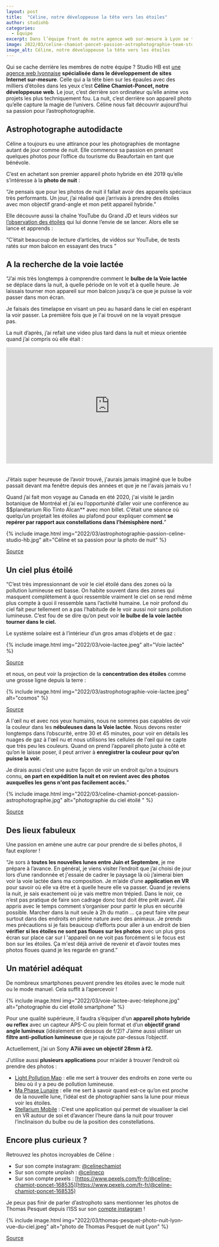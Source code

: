 ```yaml
---
layout: post
title:  "Céline, notre développeuse la tête vers les étoiles"
author: studiohb
categories:
  - Equipe
excerpt: Dans l’équipe front de notre agence web sur-mesure à Lyon se trouve Céline. Découvrez son discours passionnant sur l’astrophotographie.
image: 2022/03/celine-chamiot-poncet-passion-astrophotographie-team-studio-hb.jpg
image_alt: Céline, notre développeuse la tête vers les étoiles
---
```


Qui se cache derrière les membres de notre équipe ? Studio HB est [une agence web lyonnaise](https://www.studio-hb.com/) **spécialisée dans le développement de sites Internet sur-mesure**. Celle qui a la tête bien sur les épaules avec des milliers d’étoiles dans les yeux c’est **Céline Chamiot-Poncet, notre développeuse web**. Le jour, c’est derrière son ordinateur qu’elle anime vos projets les plus techniquement fou. La nuit, c’est derrière son appareil photo qu’elle capture la magie de l’univers. Céline nous fait découvrir aujourd’hui sa passion pour l’astrophotographie.

## Astrophotographe autodidacte

Céline a toujours eu une attirance pour les photographies de montagne autant de jour comme de nuit. Elle commence sa passion en prenant quelques photos pour l’office du tourisme du Beaufortain en tant que bénévole.

C’est en achetant son premier appareil photo hybride en été 2019 qu’elle s’intéresse à la **photo de nuit** :

“Je pensais que pour les photos de nuit il fallait avoir des appareils spéciaux très performants. Un jour, j’ai réalisé que j’arrivais à prendre des étoiles avec mon objectif grand-angle et mon petit appareil hybride.”

Elle découvre aussi la chaîne YouTube du Grand JD et leurs vidéos sur [l’observation des étoiles](https://www.youtube.com/watch?v=6UUQXH_5P60) qui lui donne l’envie de se lancer. Alors elle se lance et apprends :

“C’était beaucoup de lecture d’articles, de vidéos sur YouTube, de tests ratés sur mon balcon en essayant des trucs ”

## A la recherche de la voie lactée

“J’ai mis très longtemps à comprendre comment le **bulbe de la Voie lactée** se déplace dans la nuit, à quelle période on le voit et à quelle heure. Je laissais tourner mon appareil sur mon balcon jusqu'à ce que je puisse la voir passer dans mon écran.

Je faisais des timelapse en visant un peu au hasard dans le ciel en espérant la voir passer. La première fois que je l'ai trouvé on ne la voyait presque pas.

La nuit d’après, j’ai refait une video plus tard dans la nuit et mieux orientée quand j’ai compris où elle était :

<iframe style="display: block;margin: 0 auto;padding-bottom: 20px;" width="560" height="315" src="https://www.youtube.com/embed/Nha-Kfd6loo" title="YouTube video player" frameborder="0" allow="accelerometer; autoplay; clipboard-write; encrypted-media; gyroscope; picture-in-picture" allowfullscreen></iframe>

J’étais super heureuse de l’avoir trouvé, j'aurais jamais imaginé que le bulbe passait devant ma fenêtre depuis des années et que je ne l'avais jamais vu !

Quand j’ai fait mon voyage au Canada en été 2020, j'ai visité le jardin botanique de Montréal et j’ai eu l’opportunité d’aller voir une  conférence au $$planétarium Rio Tinto Alcan** avec mon billet. C’était une séance où quelqu’un projetait les étoiles au plafond pour expliquer comment **se repérer par rapport aux constellations dans l’hémisphère nord.**”

{% include image.html img="2022/03/astrophotographie-passion-celine-studio-hb.jpg" alt="Céline et sa passion pour la photo de nuit" %}

[Source](https://file1.science-et-vie.com/var/scienceetvie/storage/images/8/5/85060/voie-lactee-mais-combien-elle-bras.jpg?alias=original)

## Un ciel plus étoilé

“C’est très impressionnant de voir le ciel étoilé dans des zones où la pollution lumineuse est basse. On habite souvent dans des zones qui masquent complètement à quoi ressemble vraiment le ciel on se rend même plus compte à quoi il ressemble sans l’activité humaine. Le noir profond du ciel fait peur tellement on a pas l’habitude de le voir aussi noir sans pollution lumineuse. C’est fou de se dire qu’on peut voir **le bulbe de la voie lactée tourner dans le ciel.**

Le système solaire est à l’intérieur d’un gros amas d’objets et de gaz :

{% include image.html img="2022/03/voie-lactee.jpeg" alt="Voie lactée" %}

[Source](https://file1.science-et-vie.com/var/scienceetvie/storage/images/8/5/85060/voie-lactee-mais-combien-elle-bras.jpg?alias=original)

et nous, on peut voir la projection de la **concentration des étoiles** comme une grosse ligne depuis la terre :

{% include image.html img="2022/03/astrophotographie-voie-lactee.jpeg" alt="cosmos" %}

[Source](https://apod.nasa.gov/apod/ap110520.html)

A l'œil nu et avec nos yeux humains, nous ne sommes pas capables de voir la couleur dans les **nébuleuses dans la Voie lactée**. Nous devons rester longtemps dans l’obscurité, entre 30 et 45 minutes, pour voir en détails les nuages de gaz à l'œil nu et nous utilisons les cellules de l'œil qui ne capte que très peu les couleurs. Quand on prend l’appareil photo juste à côté et qu’on le laisse poser, il peut arriver à **enregistrer la couleur pour qu’on puisse la voir.**

Je dirais aussi c’est une autre façon de voir un endroit qu’on a toujours connu, **on part en expédition la nuit et on revient avec des photos auxquelles les gens n'ont pas facilement accès.**”

{% include image.html img="2022/03/celine-chamiot-poncet-passion-astrophotographie.jpg" alt="photographie du ciel étoilé " %}

[Source](https://www.instagram.com/p/CRuC5nEN2pH/)

## Des lieux fabuleux

Une passion en amène une autre car pour prendre de si belles photos, il faut explorer !

“Je sors à **toutes les nouvelles lunes entre Juin et Septembre**, je me prépare à l’avance.  En général, je viens visiter l’endroit que j’ai choisi de jour lors d’une randonnée et j'essaie de cadrer le paysage là où j’aimerai bien voir la voie lactée dans ma composition. Je m’aide d’une **application en VR** pour savoir où elle va être et à quelle heure elle va passer. Quand je reviens la nuit, je sais exactement où je vais mettre mon trépied. Dans le noir, ce n’est pas pratique de faire son cadrage donc tout doit être prêt avant. J’ai appris avec le temps comment s’organiser pour partir le plus en sécurité possible. Marcher dans la nuit seule à 2h du matin … ça peut faire vite peur surtout dans des endroits en pleine nature avec des animaux. Je prends mes précautions si je fais beaucoup d’efforts pour aller à un endroit de bien **vérifier si les étoiles ne sont pas floues sur les photos** avec un plus gros écran sur place car sur l 'appareil on ne voit pas forcément si le focus est bon sur les étoiles. Ça m'est déjà arrivé de revenir et d’avoir toutes mes photos floues quand je les regarde en grand.”

## Un matériel adéquat

De nombreux smartphones peuvent prendre les étoiles avec le mode nuit ou le mode manuel. Cela suffit à l’apercevoir !

{% include image.html img="2022/03/voie-lactee-avec-telephone.jpg" alt="photographie du ciel étoilé smartphone" %}

Pour une qualité supérieure, il faudra s’équiper d’un **appareil photo hybride ou reflex** avec un capteur APS-C ou plein format et d’un **objectif grand angle lumineux** (idéalement en dessous de f/2)? J’aime aussi utiliser un **filtre anti-pollution lumineuse** que je rajoute par-dessus l’objectif.

Actuellement, j’ai un Sony **A7iii avec un objectif 28mm à f2.**

J’utilise aussi **plusieurs applications** pour m’aider à trouver l’endroit où prendre des photos :

- [Light Pollution Map](https://play.google.com/store/apps/details?id=info.lightpollutionmap.mobile&hl=ln&gl=US) : elle me sert à trouver des endroits en zone verte ou bleu où il y a peu de pollution lumineuse.
- [Ma Phase Lunaire](https://play.google.com/store/apps/details?id=com.jrustonapps.mymoonphase&hl=ln&gl=US) : elle me sert à savoir quand est-ce qu’on est proche de la nouvelle lune, l’idéal est de photographier sans la lune pour mieux voir les étoiles.
- [Stellarium Mobile](https://play.google.com/store/apps/details?id=com.noctuasoftware.stellarium_free&hl=ln&gl=US) : C’est une application qui permet de visualiser la ciel en VR autour de soi et d’avancer l’heure dans la nuit pour trouver l’inclinaison du bulbe ou de la position des constellations.

## Encore plus curieux ?

Retrouvez les photos incroyables de Céline :

- Sur son compte instagram: [@celinechamiot](https://www.instagram.com/celinechamiot/)
- Sur son compte unplash : [@celinecp](https://unsplash.com/@celinecp)
- Sur son compte pexels : [https://www.pexels.com/fr-fr/@celine-chamiot-poncet-168535](https://www.pexels.com/fr-fr/@celine-chamiot-poncet-168535)

Je peux pas finir de parler d’astrophoto sans mentionner les photos de Thomas Pesquet depuis l’ISS sur son [compte instagram](https://www.instagram.com/thom_astro/) !

{% include image.html img="2022/03/thomas-pesquet-photo-nuit-lyon-vue-du-ciel.jpeg" alt="photo de Thomas Pesquet de nuit Lyon" %}

[Source](https://twitter.com/Thom_astro/status/1412500715021422597)
